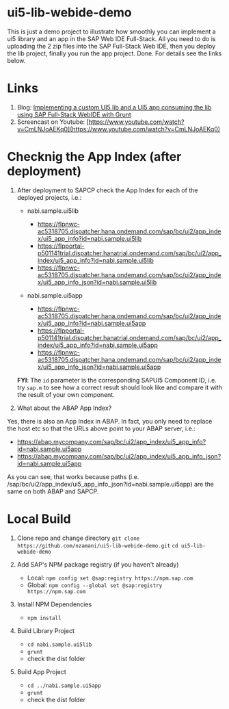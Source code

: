 # ui5-lib-webide-demo

This is just a demo project to illustrate how smoothly you can implement a ui5 library and an app in the SAP Web IDE Full-Stack. All you need to do is uploading the 2 zip files into the SAP Full-Stack Web IDE, then you deploy the lib project, finally you run the app project. Done. For details see the links below.

# Links
1. Blog: [Implementing a custom UI5 lib and a UI5 app consuming the lib using SAP Full-Stack WebIDE with Grunt](https://blogs.sap.com/2017/11/03/implementing-a-custom-ui5-lib-and-a-ui5-app-consuming-the-lib-using-sap-full-stack-webide-with-grunt/)
2. Screencast on Youtube: [https://www.youtube.com/watch?v=CmLNJoAEKq0](https://www.youtube.com/watch?v=CmLNJoAEKq0)

# Checknig the App Index (after deployment)

1. After deployment to SAPCP check the App Index for each of the deployed projects, i.e.:
    - nabi.sample.ui5lib
	    - https://flpnwc-ac5318705.dispatcher.hana.ondemand.com/sap/bc/ui2/app_index/ui5_app_info?id=nabi.sample.ui5lib
		- https://flpportal-p501141trial.dispatcher.hanatrial.ondemand.com/sap/bc/ui2/app_index/ui5_app_info?id=nabi.sample.ui5lib
		- https://flpnwc-ac5318705.dispatcher.hana.ondemand.com/sap/bc/ui2/app_index/ui5_app_info_json?id=nabi.sample.ui5lib

	- nabi.sample.ui5app
	    - https://flpnwc-ac5318705.dispatcher.hana.ondemand.com/sap/bc/ui2/app_index/ui5_app_info?id=nabi.sample.ui5app
		- https://flpportal-p501141trial.dispatcher.hanatrial.ondemand.com/sap/bc/ui2/app_index/ui5_app_info?id=nabi.sample.ui5app
		- https://flpnwc-ac5318705.dispatcher.hana.ondemand.com/sap/bc/ui2/app_index/ui5_app_info_json?id=nabi.sample.ui5app

	
	**FYI**: The `id` parameter is the corresponding SAPUI5 Component ID, i.e. try `sap.m` to see how a correct result should look like and compare it with the result of your own component.

1. What about the ABAP App Index?

Yes, there is also an App Index in ABAP. In fact, you only need to replace the host etc so that the URLs above point to your ABAP server, i.e.:

- https://abap.mycompany.com/sap/bc/ui2/app_index/ui5_app_info?id=nabi.sample.ui5app
- https://abap.mycompany.com/sap/bc/ui2/app_index/ui5_app_info_json?id=nabi.sample.ui5app

As you can see, that works because paths (i.e. /sap/bc/ui2/app_index/ui5_app_info_json?id=nabi.sample.ui5app) are the same on both ABAP and SAPCP.

# Local Build

1. Clone repo and change directory
    `git clone https://github.com/nzamani/ui5-lib-webide-demo.git`
    `cd ui5-lib-webide-demo`

1. Add SAP's NPM package registry (if you haven't already)
    - Local: `npm config set @sap:registry https://npm.sap.com`
	- Global: `npm config --global set @sap:registry https://npm.sap.com`

1. Install NPM Dependencies
    - `npm install`

1. Build Library Project
    - `cd nabi.sample.ui5lib`
	- `grunt`
	- check the dist folder

1. Build App Project
    - `cd ../nabi.sample.ui5app`
	- `grunt`
	- check the dist folder
